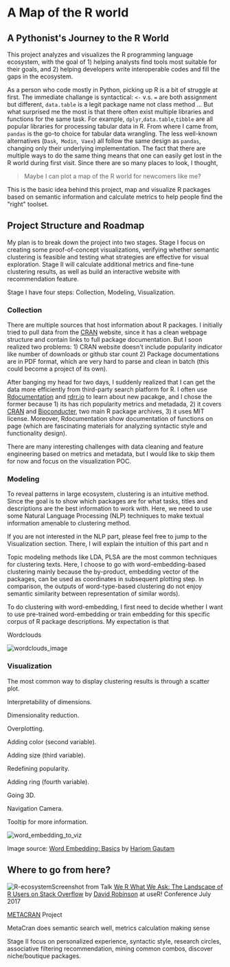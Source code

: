 # A Map of the R world
## A Pythonist's Journey to the R World

This project analyzes and visualizes the R programming language ecosystem, with the goal of 1) helping analysts find tools most suitable for their goals, and 2) helping developers write interoperable codes and fill the gaps in the ecosystem.

As a person who code mostly in Python, picking up R is a bit of struggle at first. The immediate challange is  syntactical:  `<-` v.s. `=` are both assignment but different, `data.table` is a legit package name not class method ... But what surprised me the most is that there often exist multiple libraries and functions for the same task. For example, `dplyr`,`data.table`,`tibble` are all popular libraries for processing tabular data in R. From where I came from, `pandas` is the go-to choice for tabular data wrangling. The less well-known alternatives (`Dask`,` Modin`,` Vaex`) all follow the same design as `pandas`, changing only their underlying implementation. The fact that there are multiple ways to do the same thing means that one can easily get lost in the R world during first visit. Since there are so many places to look, I thought, 

> Maybe I can plot a map of the R world for newcomers like me?

This is the basic idea behind this project, map and visualize R packages based on semantic information and calculate metrics to help people find the "right" toolset. 

## Project Structure and Roadmap

My plan is to break down the project into two stages. Stage I focus on creating some proof-of-concept visualizations, verifying whether semantic clustering is feasible and testing what strategies are effective for visual exploration. Stage II will calculate additional metrics and fine-tune clustering results, as well as build an interactive website with recommendation feature. 

Stage I have four steps: Collection, Modeling, Visualization. 

### Collection

There are multiple sources that host information about R packages. I initially tried to pull data from the [CRAN](https://cran.r-project.org) website, since it has a clean webpage structure and contain links to full package documentation. But I soon realized two problems: 1) CRAN website doesn't include popularity indicator like number of downloads or github star count 2) Package documentations are in PDF format, which are very hard to parse and clean in batch (this could become a project of its own). 

After banging my head for two days, I suddenly realized that I can get the data more efficiently from third-party search platform for R. I often use [Rdocumentation](https://rdocumentation.org) and [rdrr.io](https://rdrr.io) to learn about new pacakge, and I chose the former because 1) its has rich popularity metrics and metadada, 2) it covers [CRAN](https://cran.r-project.org) and [Bioconducter](http://bioconductor.org/), two main R package archives, 3) it uses MIT license. Moreover, Rdocumentation show documentation of functions on page (which are fascinating materials for analyzing syntactic style and functionality design). 

There are many interesting challenges with data cleaning and feature engineering based on metrics and metadata, but I would like to skip them for now and focus on the visualization POC. 

### Modeling

To reveal patterns in large ecosystem, clustering is an intuitive method. Since the goal is to show which packages are for what tasks, titles and descriptions are the best information to work with. Here, we need to use some Natural Language Processing (NLP) techniques to make textual information amenable to clustering method. 

If you are not interested in the NLP part, please feel free to jump to the Visualization section. There, I will explain the intuition of this part and n

Topic modeling methods like LDA, PLSA are the most common techniques for clustering texts. Here, I choose to go with word-embedding-based clustering mainly because the by-product, embedding vector of the packages, can be used as coordinates in subsequent plotting step. In comparison, the outputs of word-type-based clustering do not enjoy semantic similarity between representation of similar words). 

To do clustering with word-embedding, I first need to decide whether I want to use pre-trained word-embedding or train embedding for this specific corpus of R package descriptions. My expectation is that 

Wordclouds

![wordclouds_image](./README.assets/wordclouds_image.png)

### Visualization

The most common way to display clustering results is through a scatter plot. 

Interpretability of dimensions. 

Dimensionality reduction. 

Overplotting.

Adding color (second variable).

Adding size (third variable).

Redefining popularity.

Adding ring (fourth variable).

Going 3D.

Navigation Camera.

Tooltip for more information.



![word_embedding_to_viz](./README.assets/word_embedding_to_viz.png)

Image source: [Word Embedding: Basics](https://medium.com/@hari4om/word-embedding-d816f643140) by [Hariom Gautam](https://medium.com/@hari4om)  

## Where to go from here? 

![R-ecosystem](./README.assets/R-ecosystem.png)Screenshot from Talk [We R What We Ask: The Landscape of R Users on Stack Overflow](https://channel9.msdn.com/Events/useR-international-R-User-conferences/useR-International-R-User-2017-Conference/We-R-What-We-Ask-The-Landscape-of-R-Users-on-Stack-Overflow) by [David Robinson](https://channel9.msdn.com/Events/Speakers/david-robinson) at useR! Conference July 2017



[METACRAN](https://www.r-pkg.org) Project

MetaCran does semantic search well, metrics calculation making sense

Stage II focus on personalized experience, syntactic style, research circles, associative filtering recommendation, mining common combos, discover niche/boutique packages.